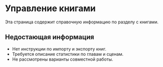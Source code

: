 # Управление книгами

Эта страница содержит справочную информацию по разделу с книгами.

## Недостающая информация

- Нет инструкции по импорту и экспорту книг.
- Требуется описание статистики по главам и сценам.
- Не рассмотрены варианты совместной работы.
